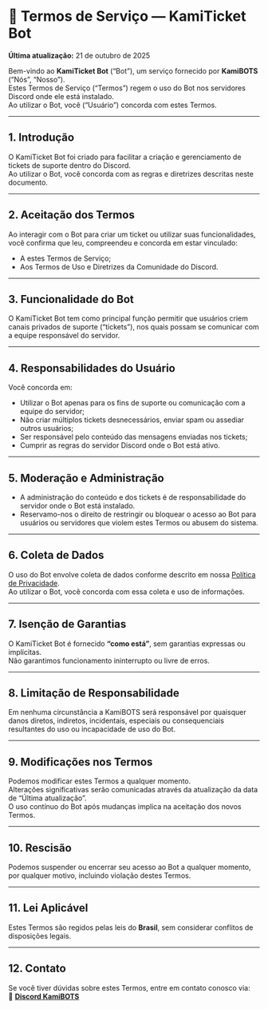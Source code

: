 # 📜 Termos de Serviço — KamiTicket Bot
**Última atualização:** 21 de outubro de 2025  

Bem-vindo ao **KamiTicket Bot** (“Bot”), um serviço fornecido por **KamiBOTS** (“Nós”, “Nosso”).  
Estes Termos de Serviço (“Termos”) regem o uso do Bot nos servidores Discord onde ele está instalado.  
Ao utilizar o Bot, você (“Usuário”) concorda com estes Termos.

---

## 1. Introdução
O KamiTicket Bot foi criado para facilitar a criação e gerenciamento de tickets de suporte dentro do Discord.  
Ao utilizar o Bot, você concorda com as regras e diretrizes descritas neste documento.

---

## 2. Aceitação dos Termos
Ao interagir com o Bot para criar um ticket ou utilizar suas funcionalidades, você confirma que leu, compreendeu e concorda em estar vinculado:
- A estes Termos de Serviço;  
- Aos Termos de Uso e Diretrizes da Comunidade do Discord.

---

## 3. Funcionalidade do Bot
O KamiTicket Bot tem como principal função permitir que usuários criem canais privados de suporte (“tickets”), nos quais possam se comunicar com a equipe responsável do servidor.

---

## 4. Responsabilidades do Usuário
Você concorda em:
- Utilizar o Bot apenas para os fins de suporte ou comunicação com a equipe do servidor;
- Não criar múltiplos tickets desnecessários, enviar spam ou assediar outros usuários;
- Ser responsável pelo conteúdo das mensagens enviadas nos tickets;
- Cumprir as regras do servidor Discord onde o Bot está ativo.

---

## 5. Moderação e Administração
- A administração do conteúdo e dos tickets é de responsabilidade do servidor onde o Bot está instalado.  
- Reservamo-nos o direito de restringir ou bloquear o acesso ao Bot para usuários ou servidores que violem estes Termos ou abusem do sistema.

---

## 6. Coleta de Dados
O uso do Bot envolve coleta de dados conforme descrito em nossa [Política de Privacidade](politica-de-privacidade.md).  
Ao utilizar o Bot, você concorda com essa coleta e uso de informações.

---

## 7. Isenção de Garantias
O KamiTicket Bot é fornecido **“como está”**, sem garantias expressas ou implícitas.  
Não garantimos funcionamento ininterrupto ou livre de erros.

---

## 8. Limitação de Responsabilidade
Em nenhuma circunstância a KamiBOTS será responsável por quaisquer danos diretos, indiretos, incidentais, especiais ou consequenciais resultantes do uso ou incapacidade de uso do Bot.

---

## 9. Modificações nos Termos
Podemos modificar estes Termos a qualquer momento.  
Alterações significativas serão comunicadas através da atualização da data de “Última atualização”.  
O uso contínuo do Bot após mudanças implica na aceitação dos novos Termos.

---

## 10. Rescisão
Podemos suspender ou encerrar seu acesso ao Bot a qualquer momento, por qualquer motivo, incluindo violação destes Termos.

---

## 11. Lei Aplicável
Estes Termos são regidos pelas leis do **Brasil**, sem considerar conflitos de disposições legais.

---

## 12. Contato
Se você tiver dúvidas sobre estes Termos, entre em contato conosco via:  
📩 **[Discord KamiBOTS](https://discord.gg/4TEcDDTYm6)**
